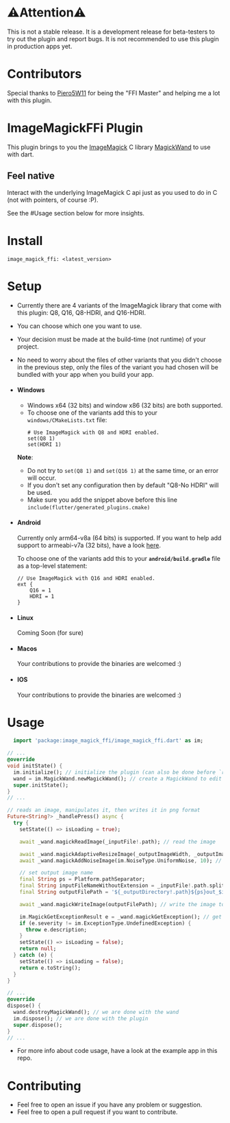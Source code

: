 # ⚠️Attention⚠️
This is not a stable release. It is a development release for beta-testers to try out the plugin and report bugs. It is not recommended to use this plugin in production apps yet.

# Contributors
Special thanks to [Piero5W11](https://github.com/Piero512) for being the "FFI Master" and helping me a lot with this plugin.

# ImageMagickFFi Plugin
This plugin brings to you the [ImageMagick](https://imagemagick.org/) C library [MagickWand](https://imagemagick.org/script/magick-wand.php) to use with dart.
## Feel native
Interact with the underlying ImageMagick C api just as you used to do in C (not with pointers, of course :P).

See the #Usage section below for more insights.

# Install
`image_magick_ffi: <latest_version>`

# Setup
- Currently there are 4 variants of the ImageMagick library that come with this plugin: Q8, Q16, Q8-HDRI, and Q16-HDRI.
- You can choose which one you want to use.
- Your decision must be made at the build-time (not runtime) of your project.
- No need to worry about the files of other variants that you didn't choose in the previous step, only the files of the variant you had chosen will be bundled with your app when you build your app.
- #### Windows
  - Windows x64 (32 bits) and window x86 (32 bits) are both supported.
  - To choose one of the variants add this to your `windows/CMakeLists.txt` file:
    ```
    # Use ImageMagick with Q8 and HDRI enabled.
    set(Q8 1)
    set(HDRI 1)
    ```
  **Note**:
  - Do not try to `set(Q8 1)` and `set(Q16 1)` at the same time, or an error will occur.
  - If you don't set any configuration then by default "Q8-No HDRI" will be used.
  - Make sure you add the snippet above before this line `include(flutter/generated_plugins.cmake)`
- #### Android
  Currently only arm64-v8a (64 bits) is supported. If you want to help add support to armeabi-v7a (32 bits), have a look [here](https://github.com/MolotovCherry/Android-ImageMagick7/discussions/95).

  To choose one of the variants add this to your **`android/build.gradle`** file as a top-level statement:
    ```
    // Use ImageMagick with Q16 and HDRI enabled.
    ext {
        Q16 = 1
        HDRI = 1
    }
    ```
- #### Linux
  Coming Soon (for sure)
- #### Macos
  Your contributions to provide the binaries are welcomed :)
- #### IOS
  Your contributions to provide the binaries are welcomed :)

# Usage
```dart
  import 'package:image_magick_ffi/image_magick_ffi.dart' as im;

// ...
@override
void initState() {
  im.initialize(); // initialize the plugin (can also be done before `runApp`)
  wand = im.MagickWand.newMagickWand(); // create a MagickWand to edit images
  super.initState();
}
// ...

// reads an image, manipulates it, then writes it in png format
Future<String?> _handlePress() async {
  try {
    setState(() => isLoading = true);

    await _wand.magickReadImage(_inputFile!.path); // read the image

    await _wand.magickAdaptiveResizeImage(_outputImageWidth, _outputImageHeight); // resize the image
    await _wand.magickAddNoiseImage(im.NoiseType.UniformNoise, 10); // add noise to the image

    // set output image name
    final String ps = Platform.pathSeparator;
    final String inputFileNameWithoutExtension = _inputFile!.path.split(ps).last.split('.').first;
    final String outputFilePath = '${_outputDirectory!.path}${ps}out_$inputFileNameWithoutExtension.png';

    await _wand.magickWriteImage(outputFilePath); // write the image to a file in the png format

    im.MagickGetExceptionResult e = _wand.magickGetException(); // get the exception if any
    if (e.severity != im.ExceptionType.UndefinedException) {
      throw e.description;
    }
    setState(() => isLoading = false);
    return null;
  } catch (e) {
    setState(() => isLoading = false);
    return e.toString();
  }
}

// ...
@override
dispose() {
  wand.destroyMagickWand(); // we are done with the wand
  im.dispose(); // we are done with the plugin
  super.dispose();
}
// ...
```
- For more info about code usage, have a look at the example app in this repo.

# Contributing
- Feel free to open an issue if you have any problem or suggestion.
- Feel free to open a pull request if you want to contribute.